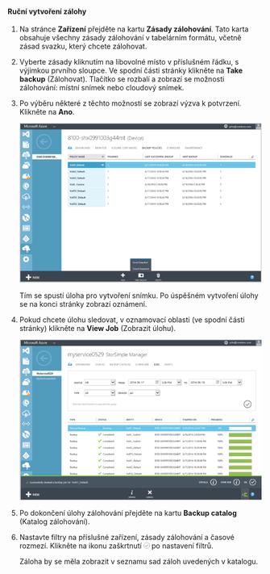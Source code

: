 
<!--author=SharS last changed: 9/15/15-->


#### Ruční vytvoření zálohy
1. Na stránce **Zařízení** přejděte na kartu **Zásady zálohování**. Tato karta obsahuje všechny zásady zálohování v tabelárním formátu, včetně zásad svazku, který chcete zálohovat.
2. Vyberte zásady kliknutím na libovolné místo v příslušném řádku, s výjimkou prvního sloupce. Ve spodní části stránky klikněte na **Take backup** (Zálohovat). Tlačítko se rozbalí a zobrazí se možnosti zálohování: místní snímek nebo cloudový snímek. 
3. Po výběru některé z těchto možností se zobrazí výzva k potvrzení. Klikněte na **Ano**. 
   
    ![Ruční vytvoření zálohy](./media/storsimple-create-manual-backup/HCS_CreateManualBackup1-include.png)
   
    Tím se spustí úloha pro vytvoření snímku. Po úspěšném vytvoření úlohy se na konci stránky zobrazí oznámení.
4. Pokud chcete úlohu sledovat, v oznamovací oblasti (ve spodní části stránky) klikněte na **View Job** (Zobrazit úlohu). 
   
    ![Sledování ručního zálohování](./media/storsimple-create-manual-backup/HCS_CreateManualBackup2-include.png)
5. Po dokončení úlohy zálohování přejděte na kartu **Backup catalog** (Katalog zálohování).
6. Nastavte filtry na příslušné zařízení, zásady zálohování a časové rozmezí. Klikněte na ikonu zaškrtnutí ![ikona zaškrtnutí](./media/storsimple-create-manual-backup/HCS_CheckIcon-include.png) po nastavení filtrů.
   
   Záloha by se měla zobrazit v seznamu sad záloh uvedených v katalogu.

<!--HONumber=Sep16_HO3-->


